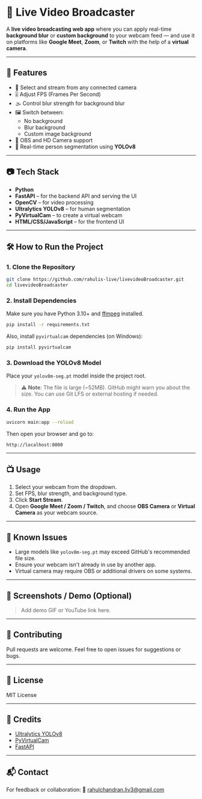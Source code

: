 
# 🎥 Live Video Broadcaster

A **live video broadcasting web app** where you can apply real-time **background blur** or **custom background** to your webcam feed — and use it on platforms like **Google Meet**, **Zoom**, or **Twitch** with the help of a **virtual camera**.

---

## 🚀 Features

- 📸 Select and stream from any connected camera
- 🎚️ Adjust FPS (Frames Per Second)
- 🌫️ Control blur strength for background blur
- 🖼️ Switch between:
  - No background
  - Blur background
  - Custom image background
- 🔄 OBS and HD Camera support
- 🧠 Real-time person segmentation using **YOLOv8**

---

## 📷 Tech Stack

- **Python**
- **FastAPI** – for the backend API and serving the UI
- **OpenCV** – for video processing
- **Ultralytics YOLOv8** – for human segmentation
- **PyVirtualCam** – to create a virtual webcam
- **HTML/CSS/JavaScript** – for the frontend UI

---

## 🛠️ How to Run the Project

### 1. Clone the Repository
```bash
git clone https://github.com/rahulis-live/livevideoBroadcaster.git
cd livevideoBroadcaster
```

### 2. Install Dependencies
Make sure you have Python 3.10+ and [ffmpeg](https://ffmpeg.org/) installed.

```bash
pip install -r requirements.txt
```

Also, install `pyvirtualcam` dependencies (on Windows):
```bash
pip install pyvirtualcam
```

### 3. Download the YOLOv8 Model

Place your `yolov8m-seg.pt` model inside the project root.

> ⚠️ **Note**: The file is large (~52MB). GitHub might warn you about the size. You can use Git LFS or external hosting if needed.

### 4. Run the App
```bash
uvicorn main:app --reload
```

Then open your browser and go to:
```
http://localhost:8000
```

---

## 📺 Usage

1. Select your webcam from the dropdown.
2. Set FPS, blur strength, and background type.
3. Click **Start Stream**.
4. Open **Google Meet / Zoom / Twitch**, and choose **OBS Camera** or **Virtual Camera** as your webcam source.

---

## 🐞 Known Issues

- Large models like `yolov8m-seg.pt` may exceed GitHub's recommended file size.
- Ensure your webcam isn't already in use by another app.
- Virtual camera may require OBS or additional drivers on some systems.

---

## 📸 Screenshots / Demo (Optional)

> Add demo GIF or YouTube link here.

---

## 🤝 Contributing

Pull requests are welcome. Feel free to open issues for suggestions or bugs.

---

## 📜 License

MIT License

---

## 🙏 Credits

- [Ultralytics YOLOv8](https://github.com/ultralytics/ultralytics)
- [PyVirtualCam](https://github.com/letmaik/pyvirtualcam)
- [FastAPI](https://fastapi.tiangolo.com/)

---

## 📬 Contact

For feedback or collaboration:
📧 rahulchandran.liv3@gmail.com  


